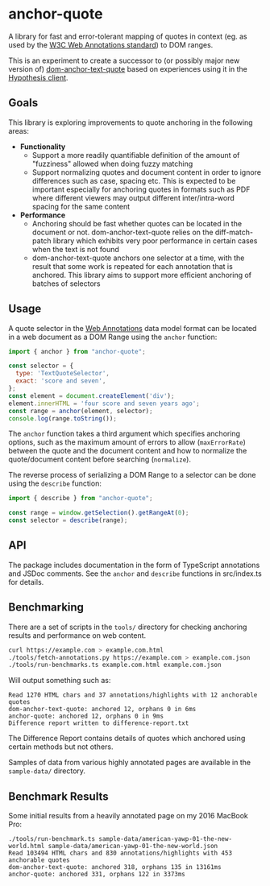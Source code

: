 # anchor-quote

A library for fast and error-tolerant mapping of quotes in context (eg. as used
  by the [W3C Web Annotations
  standard](https://www.w3.org/TR/annotation-model/#text-quote-selector)) to
  DOM ranges.

This is an experiment to create a successor to (or possibly major new version
of) [dom-anchor-text-quote](https://github.com/tilgovi/dom-anchor-text-quote)
based on experiences using it in the [Hypothesis
client](https://github.com/hypothesis/client).

## Goals

This library is exploring improvements to quote anchoring in the following areas:

- **Functionality**
  - Support a more readily quantifiable definition of the amount of "fuzziness"
    allowed when doing fuzzy matching
  - Support normalizing quotes and document content in order to ignore differences
    such as case, spacing etc. This is expected to be important especially for
    anchoring quotes in formats such as PDF where different viewers may output
    different inter/intra-word spacing for the same content
- **Performance**
  - Anchoring should be fast whether quotes can be located in the document or
    not. dom-anchor-text-quote relies on the diff-match-patch library which exhibits
    very poor performance in certain cases when the text is not found
  - dom-anchor-text-quote anchors one selector at a time, with the result that
    some work is repeated for each annotation that is anchored. This library
    aims to support more efficient anchoring of batches of selectors

## Usage

A quote selector in the [Web
  Annotations](https://www.w3.org/TR/annotation-model/#text-quote-selector)
  data model format can be located in a web document as a DOM Range using the
  `anchor` function:

```js
import { anchor } from "anchor-quote";

const selector = {
  type: 'TextQuoteSelector',
  exact: 'score and seven',
};
const element = document.createElement('div');
element.innerHTML = 'four score and seven years ago';
const range = anchor(element, selector);
console.log(range.toString());
```

The `anchor` function takes a third argument which specifies anchoring options,
such as the maximum amount of errors to allow (`maxErrorRate`) between the quote
and the document content and how to normalize the quote/document content before
searching (`normalize`).

The reverse process of serializing a DOM Range to a selector can be done using
the `describe` function:

```js
import { describe } from "anchor-quote";

const range = window.getSelection().getRangeAt(0);
const selector = describe(range);
```

## API

The package includes documentation in the form of TypeScript annotations and
JSDoc comments. See the `anchor` and `describe` functions in src/index.ts for
details.

## Benchmarking

There are a set of scripts in the `tools/` directory for checking anchoring
results and performance on web content.

```sh
curl https://example.com > example.com.html
./tools/fetch-annotations.py https://example.com > example.com.json
./tools/run-benchmarks.ts example.com.html example.com.json
```

Will output something such as:

```
Read 1270 HTML chars and 37 annotations/highlights with 12 anchorable quotes
dom-anchor-text-quote: anchored 12, orphans 0 in 6ms
anchor-quote: anchored 12, orphans 0 in 9ms
Difference report written to difference-report.txt
```

The Difference Report contains details of quotes which anchored using certain
methods but not others.

Samples of data from various highly annotated pages are available in the
`sample-data/` directory.

## Benchmark Results

Some initial results from a heavily annotated page on my 2016 MacBook Pro:

```
./tools/run-benchmark.ts sample-data/american-yawp-01-the-new-world.html sample-data/american-yawp-01-the-new-world.json
Read 103494 HTML chars and 830 annotations/highlights with 453 anchorable quotes
dom-anchor-text-quote: anchored 318, orphans 135 in 13161ms
anchor-quote: anchored 331, orphans 122 in 3373ms
```
